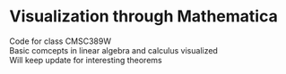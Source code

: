 # Visualization through Mathematica
Code for class CMSC389W  <br />
Basic comcepts in linear algebra and calculus visualized <br />
Will keep update for interesting theorems
